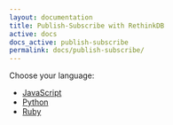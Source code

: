 ```yaml
---
layout: documentation
title: Publish-Subscribe with RethinkDB
active: docs
docs_active: publish-subscribe
permalink: docs/publish-subscribe/
---
```

Choose your language:

- [JavaScript](javascript/)
- [Python](python/)
- [Ruby](ruby/)
